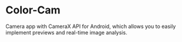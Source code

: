 # Color-Cam
Camera app with CameraX API for Android, which allows you to easily implement previews and real-time image analysis.
